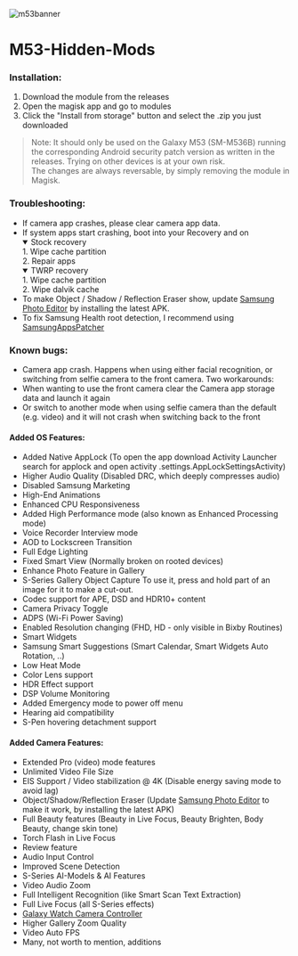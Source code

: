 ![m53banner](https://i.imgur.com/6s6Q0A8.png)
# M53-Hidden-Mods

### Installation:
1. Download the module from the releases
2. Open the magisk app and go to modules
3. Click the "Install from storage" button and select the .zip you just downloaded 

> Note: It should only be used on the Galaxy M53 (SM-M536B) running the corresponding Android security patch version as written in the releases. Trying on other devices is at your own risk.<br/>The changes are always reversable, by simply removing the module in Magisk.

### Troubleshooting:
- If camera app crashes, please clear camera app data.
- If system apps start crashing, boot into your Recovery and on
  <details open>
  <summary>Stock recovery</summary>
  1. Wipe cache partition</br>2. Repair apps
  </details>
  <details open>
  <summary>TWRP recovery</summary>
  1. Wipe cache partition</br>2. Wipe dalvik cache
  </details>
- To make Object / Shadow / Reflection Eraser show, update [Samsung Photo Editor](https://www.apkmirror.com/apk/samsung-electronics-co-ltd/samsung-photo-editor/) by installing the latest APK.
- To fix Samsung Health root detection, I recommend using [SamsungAppsPatcher](https://adil.hanney.org/SamsungAppsPatcher/)

### Known bugs:
- Camera app crash. Happens when using either facial recognition, or switching from selfie camera to the front camera.
Two workarounds:
- When wanting to use the front camera clear the Camera app storage data and launch it again
- Or switch to another mode when using selfie camera than the default (e.g. video) and it will not crash when switching back to the front

#### Added OS Features:
- Added Native AppLock (To open the app download Activity Launcher search for applock and open activity .settings.AppLockSettingsActivity)
- Higher Audio Quality (Disabled DRC, which deeply compresses audio)
- Disabled Samsung Marketing
- High-End Animations
- Enhanced CPU Responsiveness
- Added High Performance mode (also known as Enhanced Processing mode)
- Voice Recorder Interview mode
- AOD to Lockscreen Transition
- Full Edge Lighting
- Fixed Smart View (Normally broken on rooted devices)
- Enhance Photo Feature in Gallery
- S-Series Gallery Object Capture
To use it, press and hold part of an image for it to make a cut-out.
- Codec support for APE, DSD and HDR10+ content
- Camera Privacy Toggle
- ADPS (Wi-Fi Power Saving)
- Enabled Resolution changing (FHD, HD - only visible in Bixby Routines)
- Smart Widgets
- Samsung Smart Suggestions (Smart Calendar, Smart Widgets Auto Rotation, ..)
- Low Heat Mode
- Color Lens support
- HDR Effect support
- DSP Volume Monitoring
- Added Emergency mode to power off menu
- Hearing aid compatibility
- S-Pen hovering detachment support

#### Added Camera Features:
- Extended Pro (video) mode features
- Unlimited Video File Size
- EIS Support / Video stabilization @ 4K (Disable energy saving mode to avoid lag)
- Object/Shadow/Reflection Eraser (Update [Samsung Photo Editor](https://www.apkmirror.com/apk/samsung-electronics-co-ltd/samsung-photo-editor/) to make it work, by installing the latest APK)
- Full Beauty features (Beauty in Live Focus, Beauty Brighten, Body Beauty, change skin tone)
- Torch Flash in Live Focus
- Review feature
- Audio Input Control
- Improved Scene Detection
- S-Series AI-Models & AI Features
- Video Audio Zoom
- Full Intelligent Recognition (like Smart Scan Text Extraction)
- Full Live Focus (all S-Series effects)
- [Galaxy Watch Camera Controller](https://www.samsung.com/us/support/answer/ANS00084676/)
- Higher Gallery Zoom Quality
- Video Auto FPS
- Many, not worth to mention, additions
